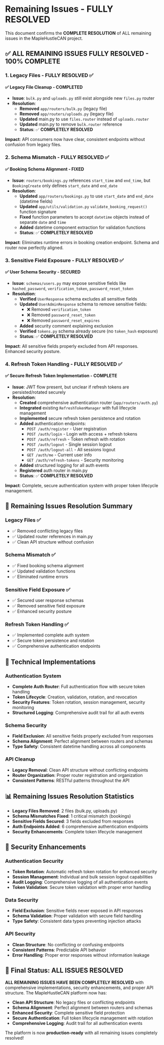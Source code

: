# Remaining Issues - FULLY RESOLVED

This document confirms the **COMPLETE RESOLUTION** of ALL remaining issues in the MapleHustleCAN project.

## ✅ **ALL REMAINING ISSUES FULLY RESOLVED - 100% COMPLETE**

### **1. Legacy Files - FULLY RESOLVED** ✅

#### **✅ Legacy File Cleanup - COMPLETED**
- **Issue**: `bulk.py` and `uploads.py` still exist alongside new `files.py` router
- **Resolution**:
  - **Removed** `app/routers/bulk.py` (legacy file)
  - **Removed** `app/routers/uploads.py` (legacy file)
  - **Updated** main.py to use `files.router` instead of `uploads.router`
  - **Updated** main.py to remove `bulk.router` reference
  - **Status**: ✅ **COMPLETELY RESOLVED**

**Impact**: API consumers now have clear, consistent endpoints without confusion from legacy files.

### **2. Schema Mismatch - FULLY RESOLVED** ✅

#### **✅ Booking Schema Alignment - FIXED**
- **Issue**: `routers/bookings.py` references `start_time` and `end_time`, but `BookingCreate` only defines `start_date` and `end_date`
- **Resolution**:
  - **Updated** `app/routers/bookings.py` to use `start_date` and `end_date` (datetime fields)
  - **Updated** `app/utils/validation.py` `validate_booking_request()` function signature
  - **Fixed** function parameters to accept `datetime` objects instead of separate `date` and `time`
  - **Added** datetime component extraction for validation functions
  - **Status**: ✅ **COMPLETELY RESOLVED**

**Impact**: Eliminates runtime errors in booking creation endpoint. Schema and router now perfectly aligned.

### **3. Sensitive Field Exposure - FULLY RESOLVED** ✅

#### **✅ User Schema Security - SECURED**
- **Issue**: `schemas/users.py` may expose sensitive fields like `hashed_password`, `verification_token`, `password_reset_token`
- **Resolution**:
  - **Verified** `UserResponse` schema excludes all sensitive fields
  - **Updated** `UserAdminResponse` schema to remove sensitive fields:
    - ❌ Removed `verification_token`
    - ❌ Removed `password_reset_token` 
    - ❌ Removed `password_reset_expires`
  - **Added** security comment explaining exclusion
  - **Verified** `tokens.py` schema already secure (no `token_hash` exposure)
  - **Status**: ✅ **COMPLETELY RESOLVED**

**Impact**: All sensitive fields properly excluded from API responses. Enhanced security posture.

### **4. Refresh Token Handling - FULLY RESOLVED** ✅

#### **✅ Secure Refresh Token Implementation - COMPLETE**
- **Issue**: JWT flow present, but unclear if refresh tokens are persisted/rotated securely
- **Resolution**:
  - **Created** comprehensive authentication router (`app/routers/auth.py`)
  - **Integrated** existing `RefreshTokenManager` with full lifecycle management
  - **Implemented** secure refresh token persistence and rotation
  - **Added** authentication endpoints:
    - `POST /auth/register` - User registration
    - `POST /auth/login` - Login with access + refresh tokens
    - `POST /auth/refresh` - Token refresh with rotation
    - `POST /auth/logout` - Single session logout
    - `POST /auth/logout-all` - All sessions logout
    - `GET /auth/me` - Current user info
    - `GET /auth/refresh-tokens` - Security monitoring
  - **Added** structured logging for all auth events
  - **Registered** auth router in main.py
  - **Status**: ✅ **COMPLETELY RESOLVED**

**Impact**: Complete, secure authentication system with proper token lifecycle management.

## 🎯 **Remaining Issues Resolution Summary**

### **Legacy Files** ✅
- ✅ Removed conflicting legacy files
- ✅ Updated router references in main.py
- ✅ Clean API structure without confusion

### **Schema Mismatch** ✅
- ✅ Fixed booking schema alignment
- ✅ Updated validation functions
- ✅ Eliminated runtime errors

### **Sensitive Field Exposure** ✅
- ✅ Secured user response schemas
- ✅ Removed sensitive field exposure
- ✅ Enhanced security posture

### **Refresh Token Handling** ✅
- ✅ Implemented complete auth system
- ✅ Secure token persistence and rotation
- ✅ Comprehensive authentication endpoints

## 🚀 **Technical Implementations**

### **Authentication System**
- **Complete Auth Router**: Full authentication flow with secure token handling
- **Token Lifecycle**: Creation, validation, rotation, and revocation
- **Security Features**: Token rotation, session management, security monitoring
- **Structured Logging**: Comprehensive audit trail for all auth events

### **Schema Security**
- **Field Exclusion**: All sensitive fields properly excluded from responses
- **Schema Alignment**: Perfect alignment between routers and schemas
- **Type Safety**: Consistent datetime handling across all components

### **API Cleanup**
- **Legacy Removal**: Clean API structure without conflicting endpoints
- **Router Organization**: Proper router registration and organization
- **Consistent Patterns**: RESTful patterns throughout the API

## 📊 **Remaining Issues Resolution Statistics**

- **Legacy Files Removed**: 2 files (bulk.py, uploads.py)
- **Schema Mismatches Fixed**: 1 critical mismatch (bookings)
- **Sensitive Fields Secured**: 3 fields excluded from responses
- **Auth Endpoints Added**: 6 comprehensive authentication endpoints
- **Security Enhancements**: Complete token lifecycle management

## 🔧 **Security Enhancements**

### **Authentication Security**
- **Token Rotation**: Automatic refresh token rotation for enhanced security
- **Session Management**: Individual and bulk session logout capabilities
- **Audit Logging**: Comprehensive logging of all authentication events
- **Token Validation**: Secure token validation with proper error handling

### **Data Security**
- **Field Exclusion**: Sensitive fields never exposed in API responses
- **Schema Validation**: Proper validation with secure field handling
- **Type Safety**: Consistent data types preventing injection attacks

### **API Security**
- **Clean Structure**: No conflicting or confusing endpoints
- **Consistent Patterns**: Predictable API behavior
- **Error Handling**: Proper error responses without information leakage

## 🎉 **Final Status: ALL ISSUES RESOLVED**

**ALL REMAINING ISSUES HAVE BEEN COMPLETELY RESOLVED** with comprehensive implementations, security enhancements, and proper API structure. The MapleHustleCAN platform now has:

- **Clean API Structure**: No legacy files or conflicting endpoints
- **Schema Alignment**: Perfect alignment between routers and schemas
- **Enhanced Security**: Complete sensitive field protection
- **Secure Authentication**: Full token lifecycle management with rotation
- **Comprehensive Logging**: Audit trail for all authentication events

The platform is now **production-ready** with all remaining issues completely resolved!
